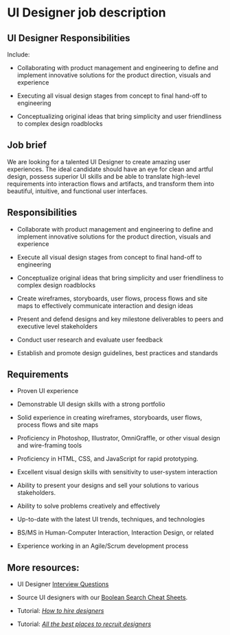 # UI Designer job description


## UI Designer Responsibilities

Include:

* Collaborating with product management and engineering to define and implement innovative solutions for the product direction, visuals and experience

* Executing all visual design stages from concept to final hand-off to engineering

* Conceptualizing original ideas that bring simplicity and user friendliness to complex design roadblocks


## Job brief

We are looking for a talented UI Designer to create amazing user experiences.  The ideal candidate should have an eye for clean and artful design, possess superior UI skills and be able to translate high-level requirements into interaction flows and artifacts, and transform them into beautiful, intuitive, and functional user interfaces.


## Responsibilities

* Collaborate with product management and engineering to define and implement innovative solutions for the product direction, visuals and experience

* Execute all visual design stages from concept to final hand-off to engineering

* Conceptualize original ideas that bring simplicity and user friendliness to complex design roadblocks

* Create wireframes, storyboards, user flows, process flows and site maps to effectively communicate interaction and design ideas

* Present and defend designs and key milestone deliverables to peers and executive level stakeholders

* Conduct user research and evaluate user feedback

* Establish and promote design guidelines, best practices and standards


## Requirements

* Proven UI experience

* Demonstrable UI design skills with a strong portfolio

* Solid experience in creating wireframes, storyboards, user flows, process flows and site maps

* Proficiency in Photoshop, Illustrator, OmniGraffle, or other visual design and wire-framing tools

* Proficiency in HTML, CSS, and JavaScript for rapid prototyping.

* Excellent visual design skills with sensitivity to user-system interaction

* Ability to present your designs and sell your solutions to various stakeholders.

* Ability to solve problems creatively and effectively

* Up-to-date with the latest UI trends, techniques, and technologies

* BS/MS in Human-Computer Interaction, Interaction Design, or related

* Experience working in an Agile/Scrum development process

## More resources:
* UI Designer <a href="https://resources.workable.com/ux-designer-interview-questions-3">Interview Questions</a>

* Source UI designers with our <a href="https://resources.workable.com/hire-ui-designers-boolean-search-strings">Boolean Search Cheat Sheets</a>.

* Tutorial: <em><a href="https://resources.workable.com/tutorial/hire-designers">How to hire designers</a></em>

* Tutorial: <em><a href="https://resources.workable.com/blog/recruit-designers">All the best places to recruit designers</a></em>
